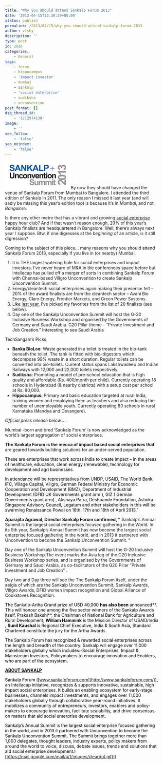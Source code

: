 ```yaml
---
title: "Why you should attend Sankalp Forum 2013"
date: '2013-04-15T23:30:29+00:00'
status: publish
permalink: /2013/04/15/why-you-should-attend-sankalp-forum-2013
author: vishy
description: ''
type: post
id: 2026
categories:
    - General
tags:
    - forum
    - hippocampus
    - 'impact investor'
    - mumbai
    - sankalp
    - 'social enterprise'
    - sudiksha
    - unconvention
post_format: []
dsq_thread_id:
    - '1212974130'
image:
    - ''
seo_follow:
    - 'false'
seo_noindex:
    - 'false'
---
```

[![sankalp_2013](../../../../uploads/2013/04/sankalp_2013.jpeg)](../../../../uploads/2013/04/sankalp_2013.jpeg)By now they should have changed the venue of Sankalp Forum from Mumbai to Bangalore. I attended the third edition of Sankalp in 2011. The only reason I missed it last year (and will sadly be missing this year’s edition too) is because it’s in *Mumbai*, and not *Bangalore*.

Is there any other metro that has a vibrant and growing [social enterprise happy hour club](http://www.techsangam.com/2012/04/13/firang-invasion-of-indias-social-enterprise-ecosystem/)? And if that wasn’t reason enough, 20% of this year’s Sankalp finalists are headquartered in Bangalore. Well, there’s always next year I suppose. Btw, if one digresses at the *beginning* of an article, is it still digression?

Coming to the subject of this piece… many reasons why you should attend Sankalp Forum 2013, especially if you live in (or nearby) Mumbai.

1. It is THE largest watering hole for social enterprises and impact investors. I’ve never heard of M&amp;A in the conferences space before but Intellecap has pulled off a merger of sorts in combining Sankalp Forum with Chennai-based Villgro Unconvention to create Sankalp Unconvention Summit.
2. Energy/cleantech social enterprises again making their presence felt – 20% of the award finalists are from the cleantech sector – Avani Bio Energy, Claro Energy, Frontier Markets, and Green Power Systems.
3. Like [last year](http://www.techsangam.com/2012/04/10/5-reasons-excited-sankalp-forum-2012/), I’ve picked my favorites from the list of 20 finalists (see below).
4. Day one of the Sankalp Unconvention Summit will host the G-20 Inclusive Business Workshop and organised by the Governments of Germany and Saudi Arabia. G20 Pillar theme – “Private Investment and Job Creation.” Interesting to see Saudi Arabia

TechSangam’s Picks

- **Banka BioLoo**: Waste generated in a toilet is treated in the bio-tank beneath the toilet. The tank is fitted with bio-digesters which decompose 99% waste in a short duration. Regular toilets can be converted into bio-toilets. Current status spans Lakshwadeep and Indian Railways with 12,000 and 22,000 toilets respectively.
- **Sudiksha**: Promoting a model of pre-school education that is high quality and affordable (Rs. 400/month per child). Currently operating 18 schools in Hyderabad (&amp; nearby districts) with a setup cost per school at Rs. 80,000.
- **Hippocampus**: Primary and basic education targeted at rural India, training women and employing them as teachers and also reducing the number of unemployable youth. Currently operating 80 schools in rural Karnataka (Mandya and Devangere).

*Official press release below…..*

Mumbai -born and bred ‘Sankalp Forum’ is now acknowledged as the world’s largest aggregation of social enterprises.

**The** **Sankalp Forum is the mecca of impact based social enterprises that**  are geared towards building solutions for an under-served population.

<span id="yui_3_7_2_1_1365999005612_11139" style="color: #000000;">These are enterprises that work across India to create impact – in the areas of healthcare, education, clean energy (renewable), technology for development and agri businesses.</span>

<span id="yui_3_7_2_1_1365999005612_11136" style="color: #000000;">In attendance will be representatives from UNDP, USAID, The World Bank, IFC, Village Capital, Villgro, German Federal Ministry for Economic Cooperation and Development (BMZ), Department of Industrial Development (DFID UK Governments grant arm ), GIZ ( German Governments grant arm) , Akshaya Patra, Deshpande Foundation, Ashoka Singapore Advisory Council, Legatum and other stakeholders in this will be swarming Renaissance Powai on 16th, 17th and 18th of April 2013.”</span>

**Aparajita Agrawal, Director Sankalp Forum confirmed, ”** Sankalp’s Annual Summit is the largest social enterprises focused gathering in the World. In its 5th year, Sankalp’s Annual Summit has now become the largest social enterprise focused gathering in the world, and in 2013 it partnered with Unconvention to become the Sankalp Unconvention Summit. “

Day one of the Sankalp Unconvention Summit will host the G-20 Inclusive Business Workshop.The event marks the Asia leg of the G20 Inclusive Business Workshop series, and is organised by the Governments of Germany and Saudi Arabia, as co-facilitators of the G20 Pillar “Private Investment and Job Creation” .

Day two and Day three will see the The Sankalp Forum itself, under the aeigis of which are the Sankalp Unconvention Summit, Sankalp Awards, Villgro Awards, DFID women impact recognition and Global Alliance of Cookstoves Recognition.

<span id="yui_3_7_2_1_1365999005612_11109" style="color: #000000;">The Sankalp-Artha Grand prize of USD 40,000 **has also been** announced**. This will honour one among the five sector winners of the Sankalp Awards itself. Prakash Bakshi**, the Chairman of National Bank for Agriculture and Rural Development, **William Hammink** is the Mission Director of USAID/India , **Sunil Kaushal** is Regional Chief Executive, India &amp; South Asia, Standard Chartered constitute the jury for the Artha Awards.</span><span style="color: #000000;"> </span>

<span id="yui_3_7_2_1_1365999005612_11112" style="color: #000000;">The Sankalp Forum has recognized &amp; rewarded social enterprises across the length and breadth of the country. Sankalp will engage over 11,000 stakeholders globally which includes:-Social Enterprises, Impact &amp; Mainstream Investors, Policymakers to encourage innovation and Enablers, who are part of the ecosystem.</span>

<span style="text-decoration: underline;"><span style="color: #000000;">**ABOUT SANKALP** </span></span>

<span id="yui_3_7_2_1_1365999005612_11120" style="color: #000000;">Sankalp Forum ([www.sankalpforum.com](http://www.sankalpforum.com/)), an Intellecap initiative, recognizes &amp; supports innovative, sustainable, high impact social enterprises. It builds an enabling ecosystem for early-stage businesses, channels impact investments, and engages over 11,000 stakeholders globally through collaborative year-round initiatives. It mobilizes a community of entrepreneurs, investors, enablers and policy-makers to encourage innovation, facilitate scalability, and drive consensus on matters that aid social enterprise development. </span>

<span id="yui_3_7_2_1_1365999005612_11115" style="color: #000000;">Sankalp’s Annual Summit is the largest social enterprise focused gathering in the world, and in 2013 it partnered with Unconvention to become the Sankalp Unconvention Summit. The Summit brings together more than 1,000 delegates, thought leaders, industry experts, policy makers from around the world to voice, discuss, debate issues, trends and solutions that aid social enterprise development.![https://mail.google.com/mail/u/1/images/cleardot.gif]()</span>


